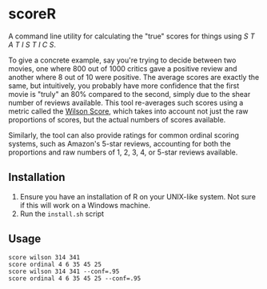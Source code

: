 # scoreR

A command line utility for calculating the "true" scores for things using 
_S T A T I S T I C S_.

To give a concrete example, say you're trying to decide between two movies, 
one where 800 out of 1000 critics gave a positive review and another where 8 out 
of 10 were positive. The average scores are exactly the same, but intuitively,
you probably have more confidence that the first movie is "truly" an 80% 
compared to the second, simply due to the shear number of reviews available. 
This tool re-averages such scores using a metric called the
[Wilson Score](https://en.wikipedia.org/wiki/Binomial_proportion_confidence_interval),
which takes into account not just the raw proportions of scores, but the actual
numbers of scores available. 

Similarly, the tool can also provide ratings for common ordinal scoring systems,
such as Amazon's 5-star reviews, accounting for both the proportions and raw
numbers of 1, 2, 3, 4, or 5-star reviews available.

## Installation

1. Ensure you have an installation of R on your UNIX-like system. Not sure if 
this will work on a Windows machine.
2. Run the `install.sh` script

## Usage 

```shell
score wilson 314 341
score ordinal 4 6 35 45 25
score wilson 314 341 --conf=.95
score ordinal 4 6 35 45 25 --conf=.95
```
